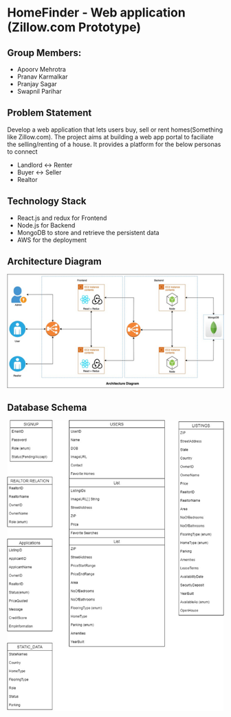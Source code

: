 # HomeFinder - Web application (Zillow.com Prototype)

## Group Members:
* Apoorv Mehrotra
* Pranav Karmalkar
* Pranjay Sagar 
* Swapnil Parihar

## Problem Statement
Develop a web application that lets users buy, sell or rent homes(Something like Zillow.com). The project aims at building a web app portal to faciliate the selling/renting of a house. It provides a platform for the below personas to connect
* Landlord <-> Renter
* Buyer <-> Seller
* Realtor

## Technology Stack
* React.js and redux for Frontend
* Node.js for Backend
* MongoDB to store and retrieve the persistent data
* AWS for the deployment

## Architecture Diagram 
<img src = "Architecture_diagram.jpg" width="1000">

## Database Schema
<img src = "Database Schema.jpg" width="1000">
